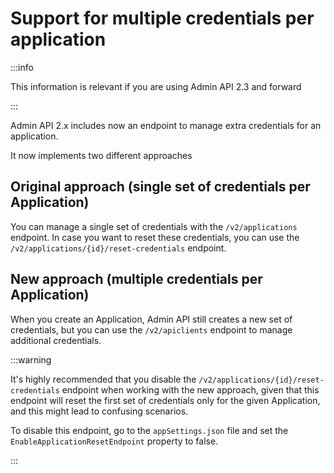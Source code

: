 # Support for multiple credentials per application

:::info

This information is relevant if you are using Admin API 2.3 and forward

:::

Admin API 2.x includes now an endpoint to manage extra credentials for an application.

It now implements two different approaches

## Original approach (single set of credentials per Application)

You can manage a single set of credentials with the `/v2/applications` endpoint. In case
you want to reset these credentials, you can use the `/v2/applications/{id}/reset-credentials` endpoint.

## New approach (multiple credentials per Application)

When you create an Application, Admin API still creates a new set of credentials, but you can use
the `/v2/apiclients` endpoint to manage additional credentials.

:::warning

It's highly recommended that you disable the `/v2/applications/{id}/reset-credentials` endpoint
when working with the new approach, given that this endpoint will reset the first set of credentials
only for the given Application, and this might lead to confusing scenarios.

To disable this endpoint, go to the `appSettings.json` file and set the `EnableApplicationResetEndpoint`
property to false.

:::
